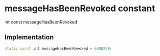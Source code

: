 


# messageHasBeenRevoked constant







int const messageHasBeenRevoked
  







## Implementation

```dart
static const int messageHasBeenRevoked = 6000279;
```







